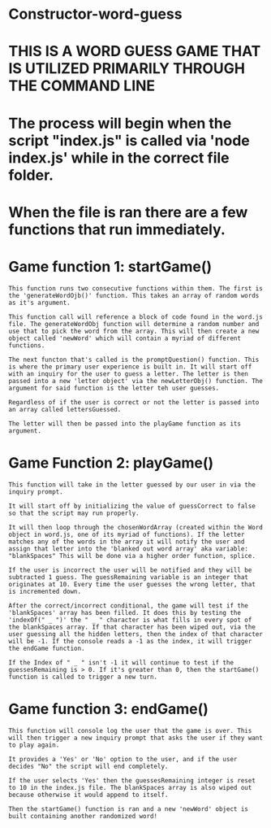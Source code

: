# Constructor-word-guess


# THIS IS A WORD GUESS GAME THAT IS UTILIZED PRIMARILY THROUGH THE COMMAND LINE 

# The process will begin when the script "index.js" is called via 'node index.js' while in the correct file folder.

# When the file is ran there are a few functions that run immediately.

# Game function 1: startGame()
    This function runs two consecutive functions within them. The first is the 'generateWordOjb()' function. This takes an array of random words as it's argument.

    This function call will reference a block of code found in the word.js file. The generateWordObj function will determine a random number and use that to pick the word from the array. This will then create a new object called 'newWord' which will contain a myriad of different functions. 

    The next functon that's called is the promptQuestion() function. This is where the primary user experience is built in. It will start off with an inquiry for the user to guess a letter. The letter is then passed into a new 'letter object' via the newLetterObj() function. The argument for said function is the letter teh user guesses. 

    Regardless of if the user is correct or not the letter is passed into an array called lettersGuessed.

    The letter will then be passed into the playGame function as its argument. 

# Game Function 2: playGame()

    This function will take in the letter guessed by our user in via the inquiry prompt. 

    It will start off by initializing the value of guessCorrect to false so that the script may run properly. 

    It will then loop through the chosenWordArray (created within the Word object in word.js, one of its myriad of functions). If the letter matches any of the words in the array it will notify the user and assign that letter into the 'blanked out word array' aka variable: "blankSpaces" This will be done via a higher order function, splice.

    If the user is incorrect the user will be notified and they will be subtracted 1 guess. The guessRemaining variable is an integer that originates at 10. Every time the user guesses the wrong letter, that is incremented down. 

    After the correct/incorrect conditional, the game will test if the 'blankSpaces' array has been filled. It does this by testing the 'indexOf(" _ ")' the " _ " character is what fills in every spot of the blankSpaces array. If that character has been wiped out, via the user guessing all the hidden letters, then the index of that character will be -1. If the console reads a -1 as the index, it will trigger the endGame function.

    If the Index of " _ " isn't -1 it will continue to test if the guessesRemaining is > 0. If it's greater than 0, then the startGame() function is called to trigger a new turn.


# Game function 3: endGame()

    This function will console log the user that the game is over. This will then trigger a new inquiry prompt that asks the user if they want to play again.

    It provides a 'Yes' or 'No' option to the user, and if the user decides "No" the script will end completely.

    If the user selects 'Yes' then the guessesRemaining integer is reset to 10 in the index.js file. The blankSpaces array is also wiped out because otherwise it would append to itself. 

    Then the startGame() function is ran and a new 'newWord' object is built containing another randomized word!